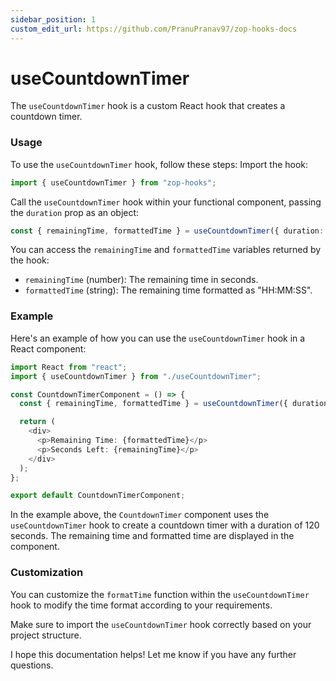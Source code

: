 ```yaml
---
sidebar_position: 1
custom_edit_url: https://github.com/PranuPranav97/zop-hooks-docs
---
```


# useCountdownTimer

The `useCountdownTimer` hook is a custom React hook that creates a countdown timer.

### Usage

To use the `useCountdownTimer` hook, follow these steps:
Import the hook:

```typescript
import { useCountdownTimer } from "zop-hooks";
```

Call the `useCountdownTimer` hook within your functional component, passing the `duration` prop as an object:

```typescript
const { remainingTime, formattedTime } = useCountdownTimer({ duration: 60 });
```

You can access the `remainingTime` and `formattedTime` variables returned by the hook:

- `remainingTime` (number): The remaining time in seconds.
- `formattedTime` (string): The remaining time formatted as "HH:MM:SS".

### Example

Here's an example of how you can use the `useCountdownTimer` hook in a React component:

```typescript
import React from "react";
import { useCountdownTimer } from "./useCountdownTimer";

const CountdownTimerComponent = () => {
  const { remainingTime, formattedTime } = useCountdownTimer({ duration: 120 });

  return (
    <div>
      <p>Remaining Time: {formattedTime}</p>
      <p>Seconds Left: {remainingTime}</p>
    </div>
  );
};

export default CountdownTimerComponent;
```

In the example above, the `CountdownTimer` component uses the `useCountdownTimer` hook to create a countdown timer with a duration of 120 seconds. The remaining time and formatted time are displayed in the component.

### Customization

You can customize the `formatTime` function within the `useCountdownTimer` hook to modify the time format according to your requirements.

Make sure to import the `useCountdownTimer` hook correctly based on your project structure.

I hope this documentation helps! Let me know if you have any further questions.
